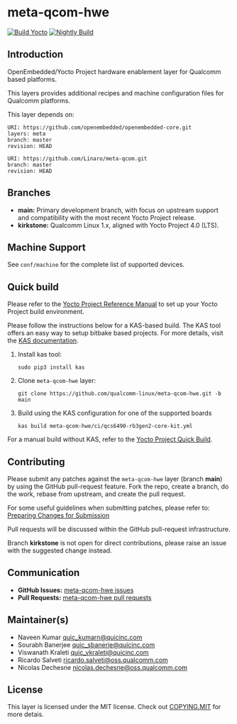 # meta-qcom-hwe

[![Build Yocto](https://github.com/qualcomm-linux/meta-qcom-hwe/actions/workflows/build-yocto.yml/badge.svg?event=push)](https://github.com/qualcomm-linux/meta-qcom-hwe/actions/workflows/build-yocto.yml)
[![Nightly Build](https://github.com/qualcomm-linux/meta-qcom-hwe/actions/workflows/nightly-build.yml/badge.svg)](https://github.com/qualcomm-linux/meta-qcom-hwe/actions/workflows/nightly-build.yml)

## Introduction

OpenEmbedded/Yocto Project hardware enablement layer for Qualcomm based platforms.

This layers provides additional recipes and machine configuration files for
Qualcomm platforms.

This layer depends on:

```
URI: https://github.com/openembedded/openembedded-core.git
layers: meta
branch: master
revision: HEAD

URI: https://github.com/Linaro/meta-qcom.git
branch: master
revision: HEAD
```

## Branches

* **main:** Primary development branch, with focus on upstream support and
  compatibility with the most recent Yocto Project release.
* **kirkstone:** Qualcomm Linux 1.x, aligned with Yocto Project 4.0 (LTS).

## Machine Support

See `conf/machine` for the complete list of supported devices.

## Quick build

Please refer to the [Yocto Project Reference Manual](https://docs.yoctoproject.org/ref-manual/system-requirements.html)
to set up your Yocto Project build environment.

Please follow the instructions below for a KAS-based build. The KAS tool offers
an easy way to setup bitbake based projects. For more details, visit the
[KAS documentation](https://kas.readthedocs.io/en/latest/index.html).

1. Install kas tool:

   ```
   sudo pip3 install kas
   ```

2. Clone `meta-qcom-hwe` layer:

   ```
   git clone https://github.com/qualcomm-linux/meta-qcom-hwe.git -b main
   ```

3. Build using the KAS configuration for one of the supported boards

   ```
   kas build meta-qcom-hwe/ci/qcs6490-rb3gen2-core-kit.yml
   ```

For a manual build without KAS, refer to the [Yocto Project Quick Build](https://docs.yoctoproject.org/brief-yoctoprojectqs/index.html).

## Contributing

Please submit any patches against the `meta-qcom-hwe` layer (branch **main**)
by using the GitHub pull-request feature. Fork the repo, create a branch, do
the work, rebase from upstream, and create the pull request.

For some useful guidelines when submitting patches, please refer to:
[Preparing Changes for Submission](https://docs.yoctoproject.org/dev/contributor-guide/submit-changes.html#preparing-changes-for-submission)

Pull requests will be discussed within the GitHub pull-request infrastructure.

Branch **kirkstone** is not open for direct contributions, please raise an
issue with the suggested change instead.

## Communication

* **GitHub Issues:** [meta-qcom-hwe issues](https://github.com/qualcomm-linux/meta-qcom-hwe/issues)
* **Pull Requests:** [meta-qcom-hwe pull requests](https://github.com/qualcomm-linux/meta-qcom-hwe/pulls)

## Maintainer(s)

* Naveen Kumar <quic_kumarn@quicinc.com>
* Sourabh Banerjee <quic_sbanerje@quicinc.com>
* Viswanath Kraleti <quic_vkraleti@quicinc.com>
* Ricardo Salveti <ricardo.salveti@oss.qualcomm.com>
* Nicolas Dechesne <nicolas.dechesne@oss.qualcomm.com>

## License

This layer is licensed under the MIT license. Check out [COPYING.MIT](COPYING.MIT)
for more detais.
